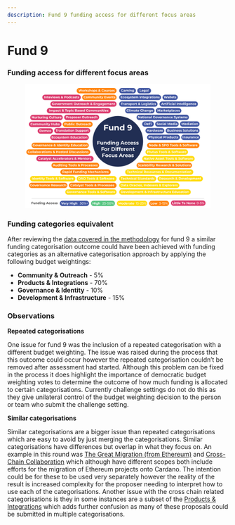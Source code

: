 ```yaml
---
description: Fund 9 funding access for different focus areas
---
```


# Fund 9

### Funding access for different focus areas

<figure><img src="../../.gitbook/assets/fund-9-funding-access.png" alt=""><figcaption></figcaption></figure>

### **Funding categories equivalent**

After reviewing the [data covered in the methodology](methodology-data-and-feedback.md) for fund 9 a similar funding categorisation outcome could have been achieved with funding categories as an alternative categorisation approach by applying the following budget weightings:

* **Community & Outreach** - 5%
* **Products & Integrations** - 70%
* **Governance & Identity** - 10%
* **Development & Infrastructure** - 15%



### Observations

**Repeated categorisations**

One issue for fund 9 was the inclusion of a repeated categorisation with a different budget weighting. The issue was raised during the process that this outcome could occur however the repeated categorisation couldn’t be removed after assessment had started. Although this problem can be fixed in the process it does highlight the importance of democratic budget weighting votes to determine the outcome of how much funding is allocated to certain categorisations. Currently challenge settings do not do this as they give unilateral control of the budget weighting decision to the person or team who submit the challenge setting.



**Similar categorisations**

Similar categorisations are a bigger issue than repeated categorisations which are easy to avoid by just merging the categorisations. Similar categorisations have differences but overlap in what they focus on. An example in this round was [The Great Migration (from Ethereum)](https://app.ideascale.com/t/UM5UZBw7N) and [Cross-Chain Collaboration](https://app.ideascale.com/t/UM5UZBunq) which although have different scopes both include efforts for the migration of Ethereum projects onto Cardano. The intention could be for these to be used very separately however the reality of the result is increased complexity for the proposer needing to interpret how to use each of the categorisations. Another issue with the cross chain related categorisations is they in some instances are a subset of the [Products & Integrations](https://app.ideascale.com/t/UM5UZBunL) which adds further confusion as many of these proposals could be submitted in multiple categorisations.
